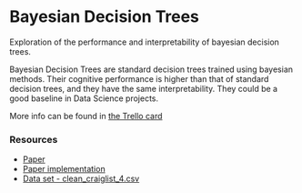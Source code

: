 # Bayesian Decision Trees

Exploration of the performance and interpretability of bayesian decision trees.

Bayesian Decision Trees are standard decision trees trained using bayesian methods. Their cognitive performance is higher than that of standard decision trees, and they have the same interpretability. They could be a good baseline in Data Science projects.

More info can be found in [the Trello card](https://trello.com/c/yZPYVgB9/564-5-bay-bayesian-decision-trees)

### Resources

* [Paper](https://arxiv.org/abs/1901.03214)
* [Paper implementation](https://github.com/UBS-IB/bayesian_tree)
* [Data set - clean_craiglist_4.csv](https://drive.google.com/a/bbva.com/file/d/1pq700olhzViSfBoLlA7GLcIgflQAunzu/view?usp=sharing)

